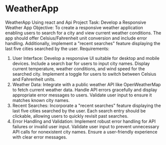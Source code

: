 # WeatherApp
WeatherApp Using react and Api
Project Task: Develop a Responsive Weather App
Objective: To create a responsive weather application enabling users to search for a city and view current weather conditions. The app should offer Celsius/Fahrenheit unit conversion and include error handling. Additionally, implement a "recent searches" feature displaying the last five cities searched by the user.
Requirements:
1. User Interface:
Develop a responsive Ul suitable for desktop and mobile devices.
Include a search bar for users to input city names.
Display current temperature, weather conditions, and wind speed for the searched city.
Implement a toggle for users to switch between Celsius and Fahrenheit units.
2. Weather Data:
Integrate with a public weather API like OpenWeatherMap to fetch current weather data.
Handle API errors gracefully and display appropriate error messages to users.
Validate user input to ensure it matches known city names.
3. Recent Searches:
Incorporate a "recent searches" feature displaying the last five cities searched by the user.
Each search entry should be clickable, allowing users to quickly revisit past searches.
4. Error Handling and Validation:
Implement robust error handling for API failures or invalid user input.
Validate user input to prevent unnecessary API calls for nonexistent city names.
Ensure a user-friendly experience with clear error messages.
